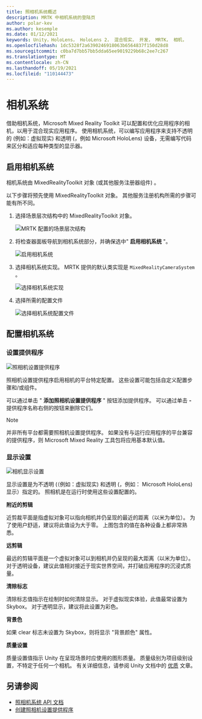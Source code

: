 ```yaml
---
title: 照相机系统概述
description: MRTK 中相机系统的登陆页
author: polar-kev
ms.author: kesemple
ms.date: 01/12/2021
keywords: Unity，HoloLens， HoloLens 2， 混合现实， 开发， MRTK， 相机，
ms.openlocfilehash: 1dc5328f2a6390246918063b6564837f150d28d8
ms.sourcegitcommit: c0ba7d7bb57bb5dda65ee9019229b68c2ee7c267
ms.translationtype: MT
ms.contentlocale: zh-CN
ms.lasthandoff: 05/19/2021
ms.locfileid: "110144473"
---
```

# <a name="camera-system"></a>相机系统

借助相机系统，Microsoft Mixed Reality Toolkit 可以配置和优化应用程序的相机，以用于混合现实应用程序。 使用相机系统，可以编写应用程序来支持不透明的 (例如：虚拟现实) 和透明 (，例如 Microsoft HoloLens) 设备，无需编写代码来区分和适应每种类型的显示器。

## <a name="enabling-the-camera-system"></a>启用相机系统

相机系统由 MixedRealityToolkit 对象 (或其他服务注册器组件) 。

以下步骤将预先使用 MixedRealityToolkit 对象。 其他服务注册机构所需的步骤可能有所不同。

1. 选择场景层次结构中的 MixedRealityToolkit 对象。

    ![MRTK 配置的场景层次结构](../images/MRTK_ConfiguredHierarchy.png)

2. 将检查器面板导航到相机系统部分，并确保选中" **启用相机系统** "。

    ![启用相机系统](../images/camera-system/EnableCameraSystem.png)

3. 选择相机系统实现。 MRTK 提供的默认类实现是 `MixedRealityCameraSystem` 。

    ![选择相机系统实现](../images/camera-system/SelectCameraSystemType.png)

4. 选择所需的配置文件

    ![选择相机系统配置文件](../images/camera-system/SelectCameraProfile.png)

## <a name="configuring-the-camera-system"></a>配置相机系统

### <a name="settings-providers"></a>设置提供程序

![照相机设置提供程序](../images/camera-system/CameraSettingsProviders.png)

照相机设置提供程序启用相机的平台特定配置。 这些设置可能包括自定义配置步骤和/或组件。

可以通过单击 " **添加照相机设置提供程序** " 按钮添加提供程序。 可以通过单击 **-** 提供程序名称右侧的按钮来删除它们。

> [!Note]
> 并非所有平台都需要照相机设置提供程序。 如果没有与运行应用程序的平台兼容的提供程序，则 Microsoft Mixed Reality 工具包将应用基本默认值。

### <a name="display-settings"></a>显示设置

![相机显示设置](../images/camera-system/CameraDisplaySettings.png)

显示设置是为不透明 (（例如：虚拟现实) 和透明 (，例如： Microsoft HoloLens) 显示）指定的。 照相机是在运行时使用这些设置配置的。

**附近的剪辑**

近剪裁平面是指虚拟对象可以指向相机并仍呈现的最近的距离（以米为单位）。 为了使用户舒适，建议将此值设为大于零。 上图包含的值在各种设备上都非常熟悉。

**远剪辑**

最远的剪辑平面是一个虚拟对象可以到相机并仍呈现的最大距离（以米为单位）。 对于透明设备，建议此值相对接近于现实世界空间，并打破应用程序的沉浸式质量。

**清除标志**

清除标志值指示在绘制时如何清除显示。 对于虚拟现实体验，此值最常设置为 Skybox。 对于透明显示，建议将此设置为彩色。

**背景色**

如果 clear 标志未设置为 Skybox，则将显示 "背景颜色" 属性。

**质量设置**

质量设置值指示 Unity 在呈现场景时应使用的图形质量。 质量级别为项目级别设置，不特定于任何一个相机。 有关详细信息，请参阅 Unity 文档中的 [优质](https://docs.unity3d.com/Manual/class-QualitySettings.html) 文章。

## <a name="see-also"></a>另请参阅

- [照相机系统 API 文档](xref:Microsoft.MixedReality.Toolkit.CameraSystem)
- [创建照相机设置提供程序](create-settings-provider.md)
